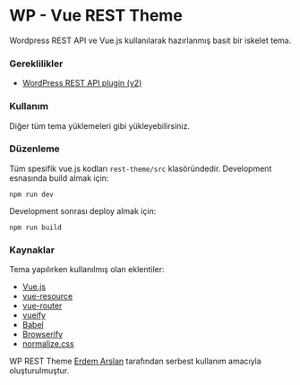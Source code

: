 # WP - Vue REST Theme

Wordpress REST API ve Vue.js kullanılarak hazırlanmış basit bir iskelet tema.

### Gereklilikler

* [WordPress REST API plugin (v2)](https://wordpress.org/plugins/rest-api)

### Kullanım

Diğer tüm tema yüklemeleri gibi yükleyebilirsiniz.

### Düzenleme

Tüm spesifik vue.js kodları `rest-theme/src` klasöründedir. Development esnasında build almak için:

```
npm run dev
```

Development sonrası deploy almak için:

```
npm run build
```

### Kaynaklar

Tema yapılırken kullanılmış olan eklentiler:

* [Vue.js](http://vuejs.org)
* [vue-resource](https://github.com/vuejs/vue-resource)
* [vue-router](https://github.com/vuejs/vue-router)
* [vueify](https://github.com/vuejs/vueify)
* [Babel](https://babeljs.io)
* [Browserify](http://browserify.org)
* [normalize.css](https://necolas.github.io/normalize.css)

WP REST Theme [Erdem Arslan](http://erdemarslan.co) tarafından serbest kullanım amacıyla oluşturulmuştur.
